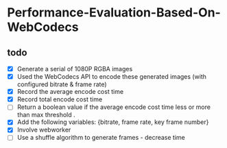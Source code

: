# Performance-Evaluation-Based-On-WebCodecs
## todo
- [x] Generate a serial of 1080P RGBA images
- [x] Used the WebCodecs API to encode these generated images (with configured bitrate & frame rate)
- [x] Record the average encode cost time 
- [x] Record total encode cost time
- [ ] Return a boolean value if the average encode cost time less or more than max threshold .
- [x] Add the following variables: {bitrate, frame rate, key frame number}
- [x] Involve webworker
- [ ] Use a shuffle algorithm to generate frames - decrease time
